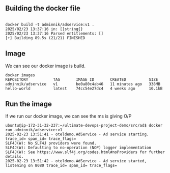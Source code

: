 
## Building the docker file

```

docker build -t adminnik/adservice:v1 .
2025/02/23 13:37:16 in: []string{}
2025/02/23 13:37:16 Parsed entitlements: []
[+] Building 89.5s (21/21) FINISHED                                                                          

```
## Image
We can see our docker image is build.

```
docker images
REPOSITORY           TAG       IMAGE ID       CREATED          SIZE
adminnik/adservice   v1        be0a80c4ab46   11 minutes ago   338MB
hello-world          latest    74cc54e27dc4   4 weeks ago      10.1kB

```

## Run the image

If we run our docker image, we can see the ms is giving O/P

```
ubuntu@ip-172-31-32-237:~/ultimate-devops-project-demo/src/ad$ docker run adminnik/adservice:v1
2025-02-23 13:51:41 - oteldemo.AdService - Ad service starting. trace_id= span_id= trace_flags= 
SLF4J(W): No SLF4J providers were found.
SLF4J(W): Defaulting to no-operation (NOP) logger implementation
SLF4J(W): See https://www.slf4j.org/codes.html#noProviders for further details.
2025-02-23 13:51:42 - oteldemo.AdService - Ad service started, listening on 8080 trace_id= span_id= trace_flags= 

```